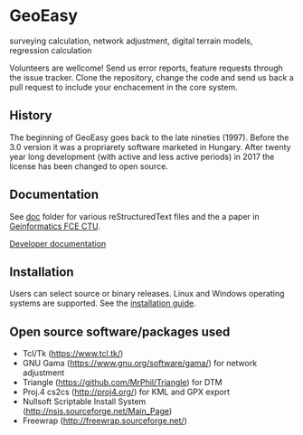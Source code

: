 # GeoEasy
surveying calculation, network adjustment, digital terrain models, regression calculation

Volunteers are wellcome! Send us error reports, feature requests through the issue tracker. 
Clone the repository, change the code and send us back a pull request to include your
enchacement in the core system.

## History

The beginning of GeoEasy goes back to the late nineties (1997). Before the 3.0 
version it was a propriarety software marketed in Hungary. After twenty
year long development (with active and less active periods) in 2017 the license
has been changed to open source.

## Documentation

See [doc](./doc) folder for various reStructuredText files and the a paper in [Geinformatics FCE CTU](https://ojs.cvut.cz/ojs/index.php/gi/article/view/gi.17.2.1/4642).

[Developer documentation](http://digikom.hu/tcldoc/)

## Installation

Users can select source or binary releases. Linux and Windows operating
systems are supported. See the [installation guide](doc/install.rst).

## Open source software/packages used

* Tcl/Tk (https://www.tcl.tk/)
* GNU Gama (https://www.gnu.org/software/gama/) for network adjustment
* Triangle (https://github.com/MrPhil/Triangle) for DTM
* Proj.4 cs2cs (http://proj4.org/) for KML and GPX export
* Nullsoft Scriptable Install System (http://nsis.sourceforge.net/Main_Page)
* Freewrap (http://freewrap.sourceforge.net/)
